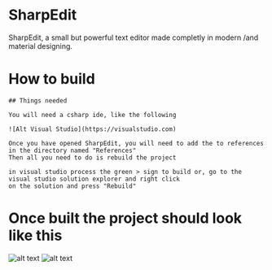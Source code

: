 # SharpEdit
SharpEdit, a small but powerful text editor made completly in modern /and material designing.

# How to build
    
    ## Things needed

    You will need a csharp ide, like the following

    ![Alt Visual Studio](https://visualstudio.com)
    
    Once you have opened SharpEdit, you will need to add the to references in the directory named "References"
    Then all you need to do is rebuild the project

    in visual studio process the green > sign to build or, go to the visual studio solution explorer and right click
    on the solution and press "Rebuild"

 # Once built the project should look like this

   ![alt text](http://sharptech.tk/apps/new.PNG "")
   ![alt text](http://sharptech.tk/apps/new1.PNG "")